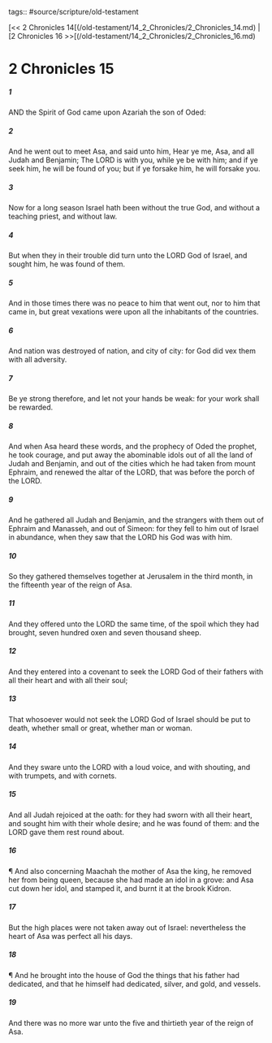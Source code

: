tags:: #source/scripture/old-testament

[<< 2 Chronicles 14[(/old-testament/14_2_Chronicles/2_Chronicles_14.md) | [2 Chronicles 16 >>[(/old-testament/14_2_Chronicles/2_Chronicles_16.md)

# 2 Chronicles 15

##### 1

AND the Spirit of God came upon Azariah the son of Oded:

##### 2

And he went out to meet Asa, and said unto him, Hear ye me, Asa, and all Judah and Benjamin; The LORD is with you, while ye be with him; and if ye seek him, he will be found of you; but if ye forsake him, he will forsake you.

##### 3

Now for a long season Israel hath been without the true God, and without a teaching priest, and without law.

##### 4

But when they in their trouble did turn unto the LORD God of Israel, and sought him, he was found of them.

##### 5

And in those times there was no peace to him that went out, nor to him that came in, but great vexations were upon all the inhabitants of the countries.

##### 6

And nation was destroyed of nation, and city of city: for God did vex them with all adversity.

##### 7

Be ye strong therefore, and let not your hands be weak: for your work shall be rewarded.

##### 8

And when Asa heard these words, and the prophecy of Oded the prophet, he took courage, and put away the abominable idols out of all the land of Judah and Benjamin, and out of the cities which he had taken from mount Ephraim, and renewed the altar of the LORD, that was before the porch of the LORD.

##### 9

And he gathered all Judah and Benjamin, and the strangers with them out of Ephraim and Manasseh, and out of Simeon: for they fell to him out of Israel in abundance, when they saw that the LORD his God was with him.

##### 10

So they gathered themselves together at Jerusalem in the third month, in the fifteenth year of the reign of Asa.

##### 11

And they offered unto the LORD the same time, of the spoil which they had brought, seven hundred oxen and seven thousand sheep.

##### 12

And they entered into a covenant to seek the LORD God of their fathers with all their heart and with all their soul;

##### 13

That whosoever would not seek the LORD God of Israel should be put to death, whether small or great, whether man or woman.

##### 14

And they sware unto the LORD with a loud voice, and with shouting, and with trumpets, and with cornets.

##### 15

And all Judah rejoiced at the oath: for they had sworn with all their heart, and sought him with their whole desire; and he was found of them: and the LORD gave them rest round about.

##### 16

¶ And also concerning Maachah the mother of Asa the king, he removed her from being queen, because she had made an idol in a grove: and Asa cut down her idol, and stamped it, and burnt it at the brook Kidron.

##### 17

But the high places were not taken away out of Israel: nevertheless the heart of Asa was perfect all his days.

##### 18

¶ And he brought into the house of God the things that his father had dedicated, and that he himself had dedicated, silver, and gold, and vessels.

##### 19

And there was no more war unto the five and thirtieth year of the reign of Asa.
